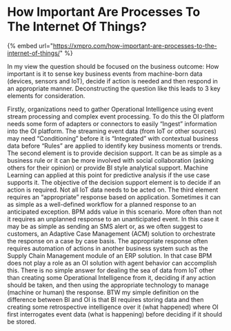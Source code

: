 # How Important Are Processes To The Internet Of Things?

{% embed url="https://xmpro.com/how-important-are-processes-to-the-internet-of-things/" %}

In my view the question should be focused on the business outcome: How important is it to sense key business events from machine-born data (devices, sensors and IoT), decide if action is needed and then respond in an appropriate manner.
Deconstructing the question like this leads to 3 key elements for consideration.

Firstly, organizations need to gather Operational Intelligence using event stream processing and complex event processing. To do this the OI platform needs some form of adapters or connectors to easily “Ingest” information into the OI platform. The streaming event data (from IoT or other sources) may need “Conditioning” before it is “Integrated” with contextual business data before “Rules” are applied to identify key business moments or trends.
The second element is to provide decision support. It can be as simple as a business rule or it can be more involved with social collaboration (asking others for their opinion) or provide BI style analytical support. Machine Learning can applied at this point for predictive analysis if the use case supports it. The objective of the decision support element is to decide if an action is required. Not all IoT data needs to be acted on.
The third element requires an “appropriate” response based on application. Sometimes it can as simple as a well-defined workflow for a planned response to an anticipated exception. BPM adds value in this scenario. More often than not it requires an unplanned response to an unanticipated event. In this case it may be as simple as sending an SMS alert or, as we often suggest to customers, an Adaptive Case Management (ACM) solution to orchestrate the response on a case by case basis. The appropriate response often requires automation of actions in another business system such as the Supply Chain Management module of an ERP solution. In that case BPM does not play a role as an OI solution with agent behavior can accomplish this.
There is no simple answer for dealing the sea of data from IoT other than creating some Operational Intelligence from it, deciding if any action should be taken, and then using the appropriate technology to manage (machine or human) the response.
BTW my simple definition on the difference between BI and OI is that BI requires storing data and then creating some retrospective intelligence over it (what happened) where OI first interrogates event data (what is happening) before deciding if it should be stored.